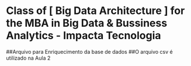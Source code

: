 # Class of [ Big Data Architecture ] for the MBA in Big Data & Bussiness Analytics - Impacta Tecnologia

##Arquivo para Enriquecimento da base de dados
##O arquivo csv é utilizado na Aula 2
